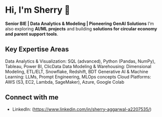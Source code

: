 # Hi, I'm Sherry 👋

**Senior BIE | Data Analytics & Modeling | Pioneering GenAI Solutions**
I’m also exploring **AI/ML projects** and building **solutions for circular economy and parent support tools**.

## Key Expertise Areas
Data Analytics & Visualization: SQL (advanced), Python (Pandas, NumPy), Tableau, Power BI, ClicData
Data Modeling & Warehousing: Dimensional Modeling, ETL/ELT, Snowflake, Redshift, BDT
Generative AI & Machine Learning: LLMs, Prompt Engineering, MLOps concepts
Cloud Platforms: AWS (S3, EC2, Lambda, SageMaker), Azure, Google Colab


## Connect with me
- LinkedIn: (https://www.linkedin.com/in/sherry-aggarwal-a2207535/)
